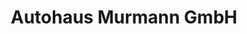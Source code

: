 ---
title: "Autohaus Murmann GmbH"
url: /rodgau/autohaus-murmann-gmbh-benzstrasse/
shop: Autowerkstatt
---